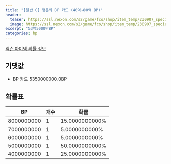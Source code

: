 ```yaml
---
title: "[일반 C] 행운의 BP 카드 (40억~80억 BP)"
header:
  teaser: https://ssl.nexon.com/s2/game/fco/shop/item_temp/230907_special_b9244v59dhjj15/200333008_s.png
  image: https://ssl.nexon.com/s2/game/fco/shop/item_temp/230907_special_b9244v59dhjj15/200333008_s.png
excerpt: "53억5000만BP"
categories: bp
---
```

[넥슨 아이템 확률 정보](http://iteminfo.nexon.com/probability/fco?sn=7451)

## 기댓값
  - BP 카드 5350000000.0BP

## 확률표

|BP|개수|확률|
|---|---|---|
|8000000000|1|15.0000000000%|
|7000000000|1|5.0000000000%|
|6000000000|1|5.0000000000%|
|5000000000|1|50.0000000000%|
|4000000000|1|25.0000000000%|
